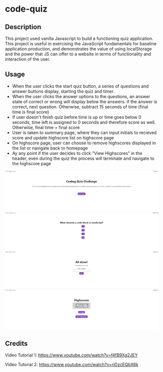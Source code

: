 # code-quiz

## Description

This project used vanilla Javascript to build a functioning quiz application. This project is useful in exercising the JavaScript fundamentals for baseline application production, and demonstrates the value of using localStorage and the power that JS can offer to a website in terms of functionality and interaction of the user.

## Usage

- When the user clicks the start quiz button, a series of questions and answer buttons display, starting the quiz and timer.
- When the user clicks the answer options to the questions, an answer state of correct or wrong will display below the answers. if the answer is correct, next question. Otherwise, subtract 15 seconds of time (final time is final score)
- If user doesn't finish quiz before time is up or time goes below 0 seconds, time left is assigned to 0 seconds and therefore score as well. Otherwise, final time = final score
- User is taken to summary page, where they can input initials to recieved score and update highscore list on highscore page
- On highscore page, user can choose to remove highscores displayed in the list or navigate back to homepage
- Ay any point if the user decides to click "View Highscores" in the header, even during the quiz the process will terminate and navigate to the highscore page




![The Code Quiz application displays a purple button in home page to start quiz.](assets\homepage.png)
![The Code Quiz application displays a series of purple buttons below the question as answer options.](assets\quiz-page.png)
![The Code Quiz application displays a purple button and input in summary page to save initials and score.](assets\summary-page.png)
![The Code Quiz application displays 2 purple buttons in highscore page to either clear scores or go home.](assets\highscore-page.png)


## Credits

Video Tutorial 1: https://www.youtube.com/watch?v=f4fB9Xg2JEY 

Video Tutorial 2: https://www.youtube.com/watch?v=riDzcEQbX6k

